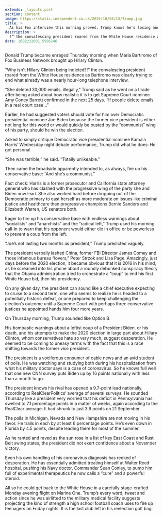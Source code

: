 ```yaml
--- 
extends: _layouts.post 
section: content 
image: https://static.independent.co.uk/2020/10/08/15/Trump.jpg 
title: > 
  As his Fox interview this morning proved, Trump knows he’s losing and he’s panicking about it 
description: > 
  !” the convalescing president roared from the White House residence as Bartiromo was clearly trying to end what already was a nearly hour-long telephone interview.“Joe’s not lasting two months as president,” Trump predicted vaguely.On Thursday morning, Trump sounded like Option B.He seemed to be coming to uneasy terms with the fact that this is a race shifting towards the former vice president.All so he could get back to the White House in a carefully stage-crafted Monday evening flight on Marine One. 
date: 1602212091.5906246 
--- 
```

Donald Trump became enraged Thursday morning when Maria Bartiromo of Fox Business Network brought up Hillary Clinton.

"Why isn't Hillary Clinton being indicted?!” the convalescing president roared from the White House residence as Bartiromo was clearly trying to end what already was a nearly hour-long telephone interview.

“She deleted 30,000 emails, illegally,” Trump said as he went on a tirade after being asked about how realistic it is to get Supreme Court nominee Amy Coney Barrett confirmed in the next 25 days. “If people delete emails in a real court case…”

Earlier, he had suggested voters should vote for him over Democratic presidential nominee Joe Biden because the former vice president is either not long for this world or would quickly be ousted by the “communist” wing of his party, should he win the election.

Asked to simply critique Democratic vice presidential nominee Kamala Harris’ Wednesday night debate performance, Trump did what he does: He got personal.

“She was terrible,” he said. “Totally unlikeable.”

Then came the broadside apparently intended to, as always, fire up his conservative base: “And she’s a communist.”

Fact check: Harris is a former prosecutor and California state attorney general who has clashed with the progressive wing of the party she and Biden now lead. She also worked hard before dropping out of the Democratic primary to cast herself as more moderate on issues like criminal justice and healthcare than progressive champions Bernie Sanders and Elizabeth Warren, US senators both.

Eager to fire up his conservative base with endless warnings about “socialists” and “anarchists” and the “radical left,” Trump used his morning call-in to warn that his opponent would either die in office or be powerless to prevent a coup from the left.

“Joe’s not lasting two months as president,” Trump predicted vaguely.

The president verbally lashed China, former FBI Director James Comey and those infamous bureau “lovers,” Peter Strzok and Lisa Page. Amazingly, just days before the 2020 election, it became obvious that it is 2016 in his mind, as he screamed into his phone about a roundly debunked conspiracy theory that the Obama administration tried to orchestrate a “coup” to end his first White House bid, then his presidency.

On any given day, the president can sound like a chief executive expecting to cruise to a second term, one who seems to realize he is headed to a potentially historic defeat, or one prepared to keep challenging the election’s outcome until a Supreme Court with perhaps three conservative justices he appointed hands him four more years.

On Thursday morning, Trump sounded like Option B.

His bombastic warnings about a leftist coup of a President Biden, or his death, and his attempts to make the 2020 election in large part about Hillary Clinton, whom conservatives hate so very much, suggest desperation. He seemed to be coming to uneasy terms with the fact that this is a race shifting towards the former vice president.

The president is a vociferous consumer of cable news and an avid student of polls. He was watching and studying both during his hospitalization from what his military doctor says is a case of coronavirus. So he knows full well that one new CNN survey puts Biden up by 16 points nationally with less than a month to go.

The president knows his rival has opened a 9.7-point lead nationally, according to RealClearPolitics’ average of several surveys. He sounded Thursday like a president very worried that his deficit in Pennsylvania has swelled to 7.1 percentage points in a matter of weeks, again according to the RealClear average. It had shrunk to just 3.9 points on 21 September.

The polls in Michigan, Nevada and New Hampshire are not moving in his favor. He trails in each by at least 6 percentage points. He’s even down in Florida by 4.5 points, despite leading there for most of the summer.

As he ranted and raved as the sun rose in a list of key East Coast and Rust Belt swing states, the president did not exert confidence about a November victory.

Even his own handling of his coronavirus diagnosis has reeked of desperation. He has essentially admitted treating himself at Walter Reed hospital, pushing his Navy doctor, Commander Sean Conley, to pump him full of experimental therapeutics he now calls a “cure” and a powerful steroid.

All so he could get back to the White House in a carefully stage-crafted Monday evening flight on Marine One. Trump’s every word, tweet and action since he was airlifted to the military medical facility suggests projecting the kind of strength a high school football coach uses to fire up teenagers on Friday nights. It is the last club left in his reelection golf bag.
